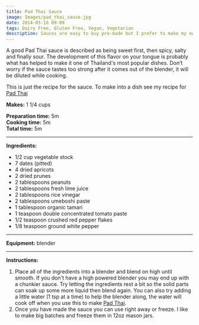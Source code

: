 ```yaml
---
title: Pad Thai Sauce
image: Images/pad_thai_sauce.jpg
date: 2014-05-16 09-09
tags: Dairy Free, Gluten Free, Vegan, Vegetarian
description: Sauces are easy to buy pre-made but I prefer to make my own to avoid icky fillers and preservatives. All you need is the right ingredients, a good blender and 5 minutes!
---
```

A good Pad Thai sauce is described as being sweet first, then spicy, salty and finally sour. The development of this flavor on your tongue is probably what has helped to make it one of Thailand's most popular dishes. Don’t worry if the sauce tastes too strong after it comes out of the blender, it will be diluted while cooking. 

This is just the recipe for the sauce. To make into a dish see my recipe for [Pad Thai](https://wafflehearts.com/recipes/pad_thai/)

**Makes:** 1 1/4 cups

**Preparation time:** 5m  
**Cooking time:** 5m  
**Total time:** 5m

---

**Ingredients:**

- 1/2 cup vegetable stock
- 7 dates (pitted)
- 4 dried apricots
- 2 dried prunes
- 2 tablespoons peanuts
- 2 tablespoons fresh lime juice
- 2 tablespoons rice vinegar
- 2 tablespoons umeboshi paste
- 1 tablespoon organic tamari 
- 1 teaspoon double concentrated tomato paste
- 1/2 teaspoon crushed red pepper flakes
- 1/8 teaspoon ground white pepper


---

**Equipment:** blender

---

**Instructions:**

1. Place all of the ingredients into a blender and blend on high until smooth. If you don't have a high powered blender you may end up with a chunkier sauce. Try letting the ingredients rest a bit so the solid parts can soak up some more liquid then blend again. You can also try adding a little water (1 tsp at a time) to help the blender along, the water will cook off when you use this to make [Pad Thai](https://wafflehearts.com/recipes/pad_thai/). 
1. Once you have made the sauce you can use right away or freeze. I like to make big batches and freeze them in 12oz mason jars.

